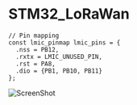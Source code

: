 # STM32_LoRaWan

```
// Pin mapping
const lmic_pinmap lmic_pins = {
  .nss = PB12,
  .rxtx = LMIC_UNUSED_PIN,
  .rst = PA8,
  .dio = {PB1, PB10, PB11}
};
```

![ScreenShot](https://github.com/worrajak/STM32_LoRaWan/blob/master/800px-Bluepillpinout.gif?raw=true)
